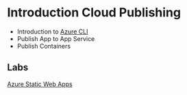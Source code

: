 # Introduction Cloud Publishing

- Introduction to [Azure CLI](https://docs.microsoft.com/en-us/cli/azure/reference-index?view=azure-cli-latest)
- Publish App to App Service
- Publish Containers

## Labs

[Azure Static Web Apps](https://docs.microsoft.com/en-us/learn/paths/azure-static-web-apps/)
